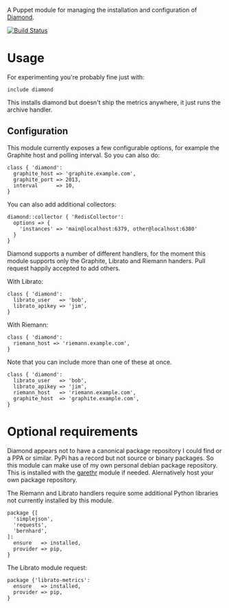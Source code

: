 A Puppet module for managing the installation and configuration of
[Diamond](https://github.com/BrightcoveOS/Diamond).

[![Build
Status](https://secure.travis-ci.org/garethr/garethr-diamond.png)](http://travis-ci.org/garethr/garethr-diamond)

# Usage

For experimenting you're probably fine just with:

    include diamond

This installs diamond but doesn't ship the metrics anywhere, it just
runs the archive handler.

## Configuration

This module currently exposes a few configurable options, for example 
the Graphite host and polling interval. So you can also do:

    class { 'diamond':
      graphite_host => 'graphite.example.com',
      graphite_port => 2013,
      interval      => 10,
    }

You can also add additional collectors:

    diamond::collector { 'RedisCollector':
      options => {
        'instances' => 'main@localhost:6379, other@localhost:6380'
      }
    }

Diamond supports a number of different handlers, for the moment this
module supports only the Graphite, Librato and Riemann handers. Pull request
happily accepted to add others.

With Librato:

    class { 'diamond':
      librato_user   => 'bob',
      librato_apikey => 'jim',
    }

With Riemann:

    class { 'diamond':
      riemann_host => 'riemann.example.com',
    }

Note that you can include more than one of these at once.

    class { 'diamond':
      librato_user   => 'bob',
      librato_apikey => 'jim',
      riemann_host   => 'riemann.example.com',
      graphite_host  => 'graphite.example.com',
    }

# Optional requirements

Diamond appears not to have a canonical package repository I could find
or a PPA or similar. PyPi has a record but not source or binary
packages. So this module can make use of my own personal debian package
repository. This is installed with the
[garethr](https://github.com/garethr/garethr-garethr) module if needed.
Alernatively host your own package repository.

The Riemann and Librato handlers require some additional Python
libraries not currently installed by this module.

    package {[
      'simplejson',
      'requests',
      'bernhard',
    ]:
      ensure   => installed,
      provider => pip,
    }

The Librato module request:

    package {'librato-metrics':
      ensure   => installed,
      provider => pip,
    }
